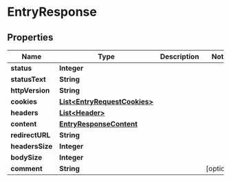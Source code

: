 

# EntryResponse


## Properties

Name | Type | Description | Notes
------------ | ------------- | ------------- | -------------
**status** | **Integer** |  | 
**statusText** | **String** |  | 
**httpVersion** | **String** |  | 
**cookies** | [**List&lt;EntryRequestCookies&gt;**](EntryRequestCookies.md) |  | 
**headers** | [**List&lt;Header&gt;**](Header.md) |  | 
**content** | [**EntryResponseContent**](EntryResponseContent.md) |  | 
**redirectURL** | **String** |  | 
**headersSize** | **Integer** |  | 
**bodySize** | **Integer** |  | 
**comment** | **String** |  |  [optional]



